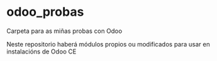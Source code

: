 # odoo_probas
Carpeta para as miñas probas con Odoo

Neste repositorio haberá módulos propios ou modificados para usar en instalacións de Odoo CE
